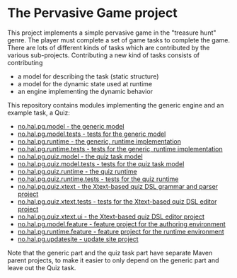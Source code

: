 # The Pervasive Game project

This project implements a simple pervasive game in the "treasure hunt" genre. The player must complete a set of game tasks to complete the game. There are lots of different kinds of tasks which are contributed by the various sub-projects. Contributing a new kind of tasks consists of contributing
* a model for describing the task (static structure)
* a model for the dynamic state used at runtime
* an engine implementing the dynamic behavior

This repository contains modules implementing the generic engine and an example task, a Quiz:
- [no.hal.pg.model - the generic model](../no.hal.pg.model/)
- [no.hal.pg.model.tests - tests for the generic model](../no.hal.pg.model.tests/)
- [no.hal.pg.runtime - the generic, runtime implementation](../no.hal.pg.runtime/)
- [no.hal.pg.runtime.tests - tests for the generic, runtime implementation](../no.hal.pg.runtime.tests/)
- [no.hal.pg.quiz.model - the quiz task model](../no.hal.pg.quiz.model/)
- [no.hal.pg.quiz.model.tests - tests for the quiz task model](../no.hal.pg.quiz.model.tests/)
- [no.hal.pg.quiz.runtime - the quiz runtime](../no.hal.pg.quiz.runtime/)
- [no.hal.pg.quiz.runtime.tests - tests for the quiz runtime](../no.hal.pg.quiz.runtime.tests/)
- [no.hal.pg.quiz.xtext - the Xtext-based quiz DSL grammar and parser project](../no.hal.pg.quiz.xtext/)
- [no.hal.pg.quiz.xtext.tests - tests for the Xtext-based quiz DSL editor project](../no.hal.pg.quiz.xtext.tests/)
- [no.hal.pg.quiz.xtext.ui - the Xtext-based quiz DSL editor project](../no.hal.pg.quiz.xtext.ui/)
- [no.hal.pg.model.feature - feature project for the authoring environment](../no.hal.pg.model.feature/)
- [no.hal.pg.runtime.feature - feature project for the runtime environment](../no.hal.pg.runtime.feature/)
- [no.hal.pg.updatesite - update site project](../no.hal.pg.updatesite/)

Note that the generic part and the quiz task part have separate Maven parent projects, to make it easier to only depend on the generic part and leave out the Quiz task. 